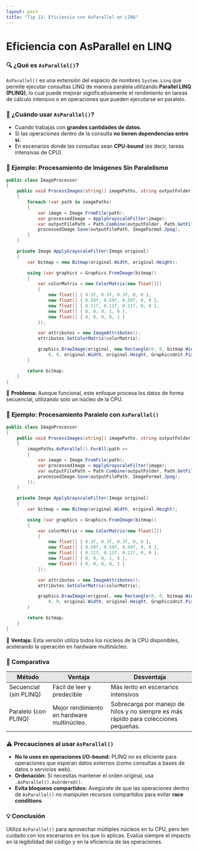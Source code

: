 ```yaml
---
layout: post
title: "Tip 13: Eficiencia con AsParallel en LINQ"
---
```

# Eficiencia con AsParallel en LINQ  

### 🔍 ¿Qué es ```AsParallel()```?  
```AsParallel()``` es una extensión del espacio de nombres ```System.Linq``` que permite ejecutar consultas LINQ de manera paralela utilizando **Parallel LINQ (PLINQ)**, lo cual puede mejorar significativamente el rendimiento en tareas de cálculo intensivo o en operaciones que pueden ejecutarse en paralelo.  


### 🔧 ¿Cuándo usar ```AsParallel()```?
- Cuando trabajas con **grandes cantidades de datos.**
- Si las operaciones dentro de la consulta **no tienen dependencias entre sí.**
- En escenarios donde las consultas sean **CPU-bound** (es decir, tareas intensivas de CPU).

### 🔷 Ejemplo: Procesamiento de Imágenes Sin Paralelismo
```c#
public class ImageProcessor
{
    public void ProcessImages(string[] imagePaths, string outputFolder)
    {
        foreach (var path in imagePaths)
        {
            var image = Image.FromFile(path);
            var processedImage = ApplyGrayscaleFilter(image);
            var outputFilePath = Path.Combine(outputFolder, Path.GetFileName(path));
            processedImage.Save(outputFilePath, ImageFormat.Jpeg);
        }
    }

    private Image ApplyGrayscaleFilter(Image original)
    {
        var bitmap = new Bitmap(original.Width, original.Height);

        using (var graphics = Graphics.FromImage(bitmap))
        {
            var colorMatrix = new ColorMatrix(new float[][]
            {
                new float[] { 0.3f, 0.3f, 0.3f, 0, 0 },
                new float[] { 0.59f, 0.59f, 0.59f, 0, 0 },
                new float[] { 0.11f, 0.11f, 0.11f, 0, 0 },
                new float[] { 0, 0, 0, 1, 0 },
                new float[] { 0, 0, 0, 0, 1 }
            });

            var attributes = new ImageAttributes();
            attributes.SetColorMatrix(colorMatrix);

            graphics.DrawImage(original, new Rectangle(0, 0, bitmap.Width, bitmap.Height),
                0, 0, original.Width, original.Height, GraphicsUnit.Pixel, attributes);
        }

        return bitmap;
    }
}
```
🔸 **Problema:** Aunque funcional, este enfoque procesa los datos de forma secuencial, utilizando solo un núcleo de la CPU.  

### 🔷 Ejemplo: Procesamiento Paralelo con ```AsParallel()```
```c#
public class ImageProcessor
{
    public void ProcessImages(string[] imagePaths, string outputFolder)
    {
        imagePaths.AsParallel().ForAll(path =>
        {
            var image = Image.FromFile(path);
            var processedImage = ApplyGrayscaleFilter(image);
            var outputFilePath = Path.Combine(outputFolder, Path.GetFileName(path));
            processedImage.Save(outputFilePath, ImageFormat.Jpeg);
        });
    }

    private Image ApplyGrayscaleFilter(Image original)
    {
        var bitmap = new Bitmap(original.Width, original.Height);

        using (var graphics = Graphics.FromImage(bitmap))
        {
            var colorMatrix = new ColorMatrix(new float[][]
            {
                new float[] { 0.3f, 0.3f, 0.3f, 0, 0 },
                new float[] { 0.59f, 0.59f, 0.59f, 0, 0 },
                new float[] { 0.11f, 0.11f, 0.11f, 0, 0 },
                new float[] { 0, 0, 0, 1, 0 },
                new float[] { 0, 0, 0, 0, 1 }
            });

            var attributes = new ImageAttributes();
            attributes.SetColorMatrix(colorMatrix);

            graphics.DrawImage(original, new Rectangle(0, 0, bitmap.Width, bitmap.Height),
                0, 0, original.Width, original.Height, GraphicsUnit.Pixel, attributes);
        }

        return bitmap;
    }
}
```
🔹 **Ventaja:** Esta versión utiliza todos los núcleos de la CPU disponibles, acelerando la operación en hardware multinúcleo.  

### 🔷 Comparativa
<table>
  <thead>
    <tr style="background-color: #e5e5e5">
      <th>Método</th>
      <th>Ventaja</th>
      <th>Desventaja</th>
    </tr>
  </thead>
  <tbody>
    <tr>
      <td>Secuencial (sin PLINQ)</td>
      <td>Fácil de leer y predecible</td>
      <td>Más lento en escenarios intensivos</td>
    <tr>
      <td>Paralelo (con PLINQ)</td>
      <td>Mejor rendimiento en hardware multinúcleo.</td>
      <td>Sobrecarga por manejo de hilos y no siempre es más rápido para colecciones pequeñas.</td>
    </tr>
  </tbody>
</table>

### ⚠ Precauciones al usar ```AsParallel()```
- **No lo uses en operaciones I/O-bound:** PLINQ no es eficiente para operaciones que esperan datos externos (como consultas a bases de datos o servicios web).
- **Ordenación:** Si necesitas mantener el orden original, usa ```.AsParallel().AsOrdered()```.
- **Evita bloqueos compartidos:** Asegúrate de que las operaciones dentro de ```AsParallel()``` no manipulen recursos compartidos para evitar **race conditions**.

### 💡 Conclusión
Utiliza ```AsParallel()``` para aprovechar múltiples núcleos en tu CPU, pero ten cuidado con los escenarios en los que lo aplicas. Evalúa siempre el impacto en la legibilidad del código y en la eficiencia de las operaciones.

